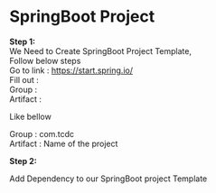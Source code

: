 # SpringBoot Project


**Step 1:**<br/>
   We Need to Create SpringBoot Project Template, <br/>
   Follow below steps <br/>
   Go to link : https://start.spring.io/ <br/>
   Fill out : <br/>
   Group : <br/>
   Artifact : <br/>
   
   Like bellow <br/>
   
   Group : com.tcdc <br/>
   Artifact : Name of the project <br/>
   
**Step 2:** <br/>

Add Dependency to our SpringBoot project Template <br/>
